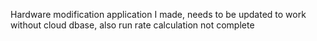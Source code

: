 Hardware modification application I made, needs to be updated to work without cloud dbase, also run rate calculation not complete